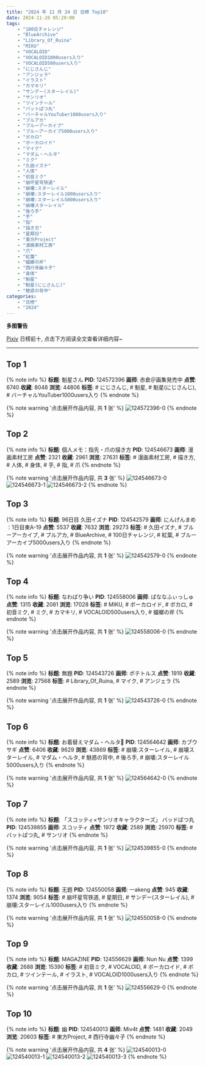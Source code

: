 ```yaml
---
title: "2024 年 11 月 24 日 日榜 Top10"
date: 2024-11-26 05:29:00
tags:
    - "100日チャレンジ"
    - "BlueArchive"
    - "Library_Of_Ruina"
    - "MIKU"
    - "VOCALOID"
    - "VOCALOID1000users入り"
    - "VOCALOID500users入り"
    - "にじさんじ"
    - "アンジェラ"
    - "イラスト"
    - "カマキリ"
    - "サンデー(スターレイル)"
    - "サンリオ"
    - "ツインテール"
    - "バットばつ丸"
    - "バーチャルYouTuber1000users入り"
    - "ブルアカ"
    - "ブルーアーカイブ"
    - "ブルーアーカイブ5000users入り"
    - "ボカロ"
    - "ボーカロイド"
    - "マイク"
    - "マダム・ヘルタ"
    - "ミク"
    - "久田イズナ"
    - "人体"
    - "初音ミク"
    - "崩坏星穹铁道"
    - "崩壊:スターレイル"
    - "崩壊:スターレイル1000users入り"
    - "崩壊:スターレイル5000users入り"
    - "崩壊スターレイル"
    - "後ろ手"
    - "手"
    - "指"
    - "描き方"
    - "星期日"
    - "東方Project"
    - "漫画素材工房"
    - "爪"
    - "紅葉"
    - "蟷螂の斧"
    - "西行寺幽々子"
    - "身体"
    - "魁星"
    - "魁星(にじさんじ)"
    - "魅惑の背中"
categories:
    - "日榜"
    - "2024"
---
```


<i class="fa fa-triangle-exclamation"></i>**多图警告**<i class="fa fa-triangle-exclamation"></i>

[Pixiv](https://www.pixiv.net/) 日榜前十, 点击下方阅读全文查看详细内容~

<!-- more -->

---

## Top 1

{% note info %}
**标题**: 魁星さん
**PID**: 124572396 **画师**: 赤倉＠画集発売中
**点赞**: 6740 **收藏**: 8048 **浏览**: 44806
**标签**: # にじさんじ, # 魁星, # 魁星(にじさんじ), # バーチャルYouTuber1000users入り
{% endnote %}

{% note warning '点击展开作品内容, 共 **1** 张' %}
![124572396-0](https://i.pixiv.re/img-original/img/2024/11/24/00/04/45/124572396_p0.png)
{% endnote %}

## Top 2

{% note info %}
**标题**: 個人メモ：指先・爪の描き方
**PID**: 124546673 **画师**: 漫画素材工房
**点赞**: 2321 **收藏**: 2961 **浏览**: 27631
**标签**: # 漫画素材工房, # 描き方, # 人体, # 身体, # 手, # 指, # 爪
{% endnote %}

{% note warning '点击展开作品内容, 共 **3** 张' %}
![124546673-0](https://i.pixiv.re/img-original/img/2024/11/23/06/00/05/124546673_p0.jpg)
![124546673-1](https://i.pixiv.re/img-original/img/2024/11/23/06/00/05/124546673_p1.jpg)
![124546673-2](https://i.pixiv.re/img-original/img/2024/11/23/06/00/05/124546673_p2.jpg)
{% endnote %}

## Top 3

{% note info %}
**标题**: 96日目 久田イズナ
**PID**: 124542579 **画师**: にんげんまめ￤1日目東A-19
**点赞**: 5537 **收藏**: 7632 **浏览**: 29273
**标签**: # 久田イズナ, # ブルーアーカイブ, # ブルアカ, # BlueArchive, # 100日チャレンジ, # 紅葉, # ブルーアーカイブ5000users入り
{% endnote %}

{% note warning '点击展开作品内容, 共 **1** 张' %}
![124542579-0](https://i.pixiv.re/img-original/img/2024/11/23/01/14/46/124542579_p0.png)
{% endnote %}

## Top 4

{% note info %}
**标题**: なわばり争い
**PID**: 124558006 **画师**: ばななふぃっしゅ
**点赞**: 1315 **收藏**: 2081 **浏览**: 17028
**标签**: # MIKU, # ボーカロイド, # ボカロ, # 初音ミク, # ミク, # カマキリ, # VOCALOID500users入り, # 蟷螂の斧
{% endnote %}

{% note warning '点击展开作品内容, 共 **1** 张' %}
![124558006-0](https://i.pixiv.re/img-original/img/2024/11/23/16/42/28/124558006_p0.jpg)
{% endnote %}

## Top 5

{% note info %}
**标题**: 無題
**PID**: 124543726 **画师**: ポテトルス
**点赞**: 1919 **收藏**: 2589 **浏览**: 27568
**标签**: # Library_Of_Ruina, # マイク, # アンジェラ
{% endnote %}

{% note warning '点击展开作品内容, 共 **1** 张' %}
![124543726-0](https://i.pixiv.re/img-original/img/2024/11/23/02/07/06/124543726_p0.jpg)
{% endnote %}

## Top 6

{% note info %}
**标题**: お着替えマダム・ヘルタ📖
**PID**: 124564642 **画师**: カブウサギ
**点赞**: 6406 **收藏**: 9629 **浏览**: 43869
**标签**: # 崩壊:スターレイル, # 崩壊スターレイル, # マダム・ヘルタ, # 魅惑の背中, # 後ろ手, # 崩壊:スターレイル5000users入り
{% endnote %}

{% note warning '点击展开作品内容, 共 **1** 张' %}
![124564642-0](https://i.pixiv.re/img-original/img/2024/11/23/20/32/55/124564642_p0.png)
{% endnote %}

## Top 7

{% note info %}
**标题**: 「スコッティ×サンリオキャラクターズ」 バッドばつ丸
**PID**: 124539855 **画师**: スコッティ
**点赞**: 1972 **收藏**: 2589 **浏览**: 25970
**标签**: # バットばつ丸, # サンリオ
{% endnote %}

{% note warning '点击展开作品内容, 共 **1** 张' %}
![124539855-0](https://i.pixiv.re/img-original/img/2024/11/23/00/00/15/124539855_p0.png)
{% endnote %}

## Top 8

{% note info %}
**标题**: 无题
**PID**: 124550058 **画师**: 一akeng
**点赞**: 945 **收藏**: 1374 **浏览**: 9054
**标签**: # 崩坏星穹铁道, # 星期日, # サンデー(スターレイル), # 崩壊:スターレイル1000users入り
{% endnote %}

{% note warning '点击展开作品内容, 共 **1** 张' %}
![124550058-0](https://i.pixiv.re/img-original/img/2024/11/23/10/02/21/124550058_p0.jpg)
{% endnote %}

## Top 9

{% note info %}
**标题**: MAGAZINE
**PID**: 124556629 **画师**: Nun Nu
**点赞**: 1399 **收藏**: 2688 **浏览**: 15390
**标签**: # 初音ミク, # VOCALOID, # ボーカロイド, # ボカロ, # ツインテール, # イラスト, # VOCALOID1000users入り
{% endnote %}

{% note warning '点击展开作品内容, 共 **1** 张' %}
![124556629-0](https://i.pixiv.re/img-original/img/2024/11/23/15/38/08/124556629_p0.jpg)
{% endnote %}

## Top 10

{% note info %}
**标题**: 幽
**PID**: 124540013 **画师**: Miv4t
**点赞**: 1481 **收藏**: 2049 **浏览**: 20603
**标签**: # 東方Project, # 西行寺幽々子
{% endnote %}

{% note warning '点击展开作品内容, 共 **4** 张' %}
![124540013-0](https://i.pixiv.re/img-original/img/2024/11/23/00/01/03/124540013_p0.jpg)
![124540013-1](https://i.pixiv.re/img-original/img/2024/11/23/00/01/03/124540013_p1.jpg)
![124540013-2](https://i.pixiv.re/img-original/img/2024/11/23/00/01/03/124540013_p2.jpg)
![124540013-3](https://i.pixiv.re/img-original/img/2024/11/23/00/01/03/124540013_p3.jpg)
{% endnote %}
